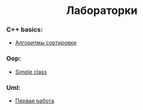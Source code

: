 # <center>Лабораторки<center>

### C++ basics:

- [Aлгоритмы сортировки](./C++Basics/sortAlgorithms)



### Oop:

- [Simple class](./Oop/simpleClass)



### Uml:

- [Первая работа](./UML/laba1/)